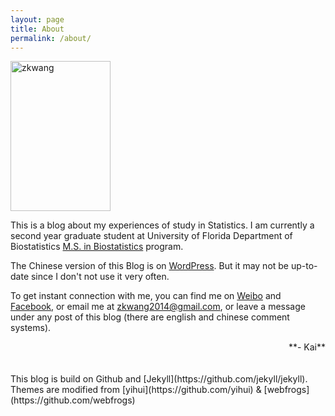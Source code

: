 ```yaml
---
layout: page
title: About
permalink: /about/
---
```


<p><img src="https://github.com/zkwang2014/zkwang2014.github.io/raw/master/documents/Zhongkai Wang.jpg" width = "160" height = "240" title="zkwang" align="center" /></p> 


This is a blog about my experiences of study in Statistics. I am currently a second year graduate student at University of Florida Department of Biostatistics [M.S. in Biostatistics](http://biostat.ufl.edu/education/ms-in-biostatistics/) program.

The Chinese version of this Blog is on [WordPress](https://zkwang2014.wordpress.com/). But it may not be up-to-date since I don't not use it very often. 

To get instant connection with me, you can find me on [Weibo](http://weibo.com/zkwang2014) and [Facebook](https://www.facebook.com/zkwang2014), or email me at <zkwang2014@gmail.com>, or leave a message under any post of this blog (there are english and chinese comment systems).
<div align="right">
**- Kai**
</div>
<br>
<br>
This blog is build on Github and [Jekyll](https://github.com/jekyll/jekyll). Themes are modified from [yihui](https://github.com/yihui) & [webfrogs](https://github.com/webfrogs)

